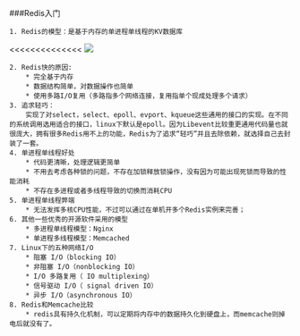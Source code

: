 ###Redis入门  

	1. Redis的模型：是基于内存的单进程单线程的KV数据库  
<<<<<<<<<<<<<<
		![](http://i.imgur.com/T4iTQ2F.png)

	2. Redis快的原因:   
		* 完全基于内存
		* 数据结构简单，对数据操作也简单
		* 使用多路I/O复用（多路指多个网络连接，复用指单个现成处理多个请求）  
	3. 追求轻巧：
		实现了对select，select、epoll、evport、kqueue这些通用的接口的实现。在不同的系统调用选用适合的接口，linux下默认是epoll。因为Libevent比较重更通用代码量也就很庞大，拥有很多Redis用不上的功能，Redis为了追求“轻巧”并且去除依赖，就选择自己去封装了一套。  
	4. 单进程单线程好处
		* 代码更清晰，处理逻辑更简单
		* 不用去考虑各种锁的问题，不存在加锁释放锁操作，没有因为可能出现死锁而导致的性能消耗
		* 不存在多进程或者多线程导致的切换而消耗CPU
	5. 单进程单线程弊端
		* 无法发挥多核CPU性能，不过可以通过在单机开多个Redis实例来完善；
	6. 其他一些优秀的开源软件采用的模型
		* 多进程单线程模型：Nginx
		* 单进程多线程模型：Memcached 
	7. Linux下的五种网络I/O
		* 阻塞 I/O（blocking IO）
		* 非阻塞 I/O（nonblocking IO）
        * I/O 多路复用（ IO multiplexing）
        * 信号驱动 I/O（ signal driven IO）
        * 异步 I/O（asynchronous IO）
    8. Redis和Memcache比较
    	* redis具有持久化机制，可以定期将内存中的数据持久化到硬盘上，而memcache则掉电后就没有了。

	
	     
